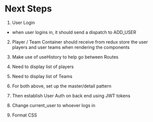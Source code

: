 # Next Steps

1. User Login
- when user logins in, it should send a dispatch to ADD_USER
2. Player / Team Container should receive from redux store the user players and user teams when rendering the components

3. Make use of useHistory to help go between Routes

4. Need to display list of players
5. Need to display list of Teams
6. For both above, set up the master/detail pattern

7. Then establish User Auth on back end using JWT tokens
8. Change current_user to whoever logs in

9. Format CSS
